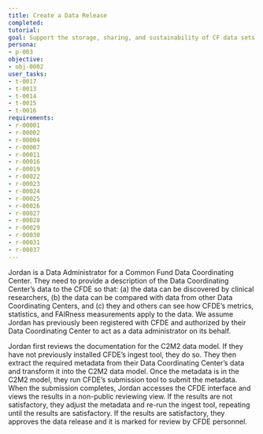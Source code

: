 ```yaml
---
title: Create a Data Release
completed:
tutorial:
goal: Support the storage, sharing, and sustainability of CF data sets
persona:
- p-003
objective:
- obj-0002
user_tasks:
- t-0017
- t-0013
- t-0014
- t-0015
- t-0016
requirements:
- r-00001
- r-00002
- r-00004
- r-00007
- r-00011
- r-00016
- r-00019
- r-00022
- r-00023
- r-00024
- r-00025
- r-00026
- r-00027
- r-00028
- r-00029
- r-00030
- r-00031
- r-00037
---
```




Jordan is a Data Administrator for a Common Fund Data Coordinating Center. They need
to provide a description of the Data Coordinating Center’s data to the CFDE so that:
(a) the data can be discovered by clinical researchers, (b) the data can be compared
with data from other Data Coordinating Centers, and (c) they and others can see how
CFDE’s metrics, statistics, and FAIRness measurements apply to the data. We assume
Jordan has previously been registered with CFDE and authorized by their Data
Coordinating Center to act as a data administrator on its behalf.

Jordan first reviews the documentation for the C2M2 data model. If they have not
previously installed CFDE’s ingest tool, they do so. They then extract the required
metadata from their Data Coordinating Center’s data and transform it into the C2M2
data model. Once the metadata is in the C2M2 model, they run CFDE’s submission tool to
submit the metadata. When the submission completes, Jordan accesses the CFDE interface
and views the results in a non-public reviewing view. If the results are not
satisfactory, they adjust the metadata and re-run the ingest tool, repeating until
the results are satisfactory. If the results are satisfactory, they approves the data
release and it is marked for review by CFDE personnel.

